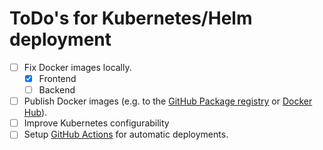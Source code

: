 # ToDo's for Kubernetes/Helm deployment

- [ ] Fix Docker images locally.
    - [x] Frontend
    - [ ] Backend
- [ ] Publish Docker images (e.g. to the [GitHub Package registry](https://github.com/features/packages) or [Docker Hub](https://hub.docker.com)).
- [ ] Improve Kubernetes configurability
- [ ] Setup [GitHub Actions](https://github.com/features/actions) for automatic deployments.